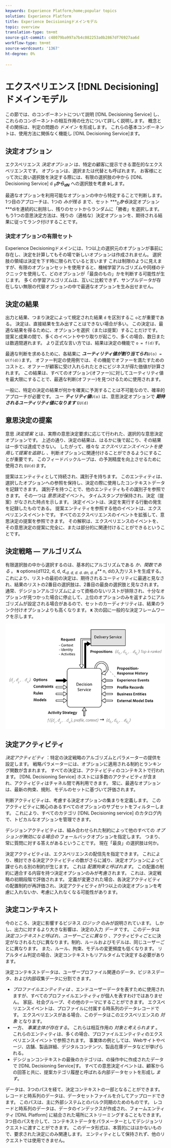 ```yaml
---
keywords: Experience Platform;home;popular topics
solution: Experience Platform
title: Experience Decisioningドメインモデル
topic: overview
translation-type: tm+mt
source-git-commit: c48079ba997a7b4c082253a0b2867df76927aa6d
workflow-type: tm+mt
source-wordcount: '1367'
ht-degree: 0%

---
```



# エクスペリエンス [!DNL Decisioning] ドメインモデル

この節では、のコンポーネントについて説明 [!DNL Decisioning Service] し、これらのコンポーネントの相互作用の仕方について詳しく説明します。 概念とその関係は、判定の問題の *ドメイン* を形成します。 これらの基本コンポーネントは、使用方法に関係なく機能し [!DNL Decisioning Service]ます。

## 決定オプション

エクスペリエンス *決定オプション* は、特定の顧客に提示できる潜在的なエクスペリエンスです。 オプションは、選択または代替とも呼ばれます。 お客様にとって次に良い選択肢を決定する際には、有限の選択肢の中から [!DNL Decisioning Service] d ***<sub>1</sub>***から***<sub>dN</sub>*** への選択肢を考慮 **`D`**&#x200B;します。

最適なオプションを利用可能なオプションの中から特定することで判断します。 1つ目のアプローチは、1つの *みが残る* まで、セット ***<sub>D</sub>***から***&#x200B;決定オプション&#x200B;***diを連続的に削除し、残りのセットからランダムに「勝者」を選択します。 もう1つの意思決定方法は、残りの（適格な）決定オプションを、期待される結果に従ってランク付けすることです。

### 決定オプションの有限セット

Experience Decisioningドメインには、1つ以上の選択元のオプションが事前に存在し、決定を計算してもその場で新しいオプションは作成されません。 選択肢の領域は決定を下す時に限られていると言います これは制限のように見えますが、有限のオプションセットを使用すると、機械学習アルゴリズムや同様のテクニックを使用して、どのオプションが「最良のもの」かを判断する可能性が生じます。 多くの学習アルゴリズムは、互いに比較できず、サンプルデータが存在しない無限の代替オプションの中で最適なオプションを生み出せません。

## 決定の結果

出力と結果、つまり決定によって規定された結果 `d` を区別するこ `o`とが重要である。 決定は、直接結果を生み出すことはできない場合が多い。 この決定は、最適な結果を得るために、オプションを選択（または提案）することだけです。 提案と成果の間で、多くのイベントややり取りが起こり、多くの場合、数日または数週間遅れます。 より正式な言い方では、結果は決定の機能で `o = f(d)`す。

最適な判断を求めるために、各結果に ***ユーティリティ値が割り当てられ***`U(o) = U(f(d))`ます。
オファー判定の使用例では、その機能でオファーを満たすためのコストと、オファーが顧客に受け入れられたときにビジネスが得た価値が計算されます。 この結果は、すべてのオプション(オファー)に対してユーティリティ値を最大限にすることで、最適な判断(オファー)を見つけるために使用されます。

一般に、特定の決定の結果が何かを確実に予測することは不可能なので、確率的アプローチが必要です。 ユー ***ティリティ値***`U(o)` は、意思決定オプションで ***期待されるユーティリティ値になります*** `EU(d)`

## 意思決定の提案

意思 *決定提案* とは、実際の意思決定要求に応じて行われた、選択的な意思決定オプションです。 上述の通り、決定の結果は、はるかに後で起こり、その結果は一歩では達成できない。 したがって、様々な *エクスペリエンスイベントを使用して提案を追跡し* 、判断オプションに関連付けることができるようにすることが重要です。 このフィードバックループは、の予測精度を向上させるために使用され `EU(d)`ます。

提案はエンティティとして持続され、識別子を持ちます。 このエンティティは、選択したオプションへの参照を保持し、決定の際に使用したコンテキストデータを記録できます。 識別子を持つことで、他のエンティティもその識別子を参照できます。 その一つは *意思決定イベント*。 タイムスタンプが保持され、決定（提案）がなされた時点を示します。 決定イベントは、決定を実行する行動の発生を記録したものである。 提案エンティティを参照する他のイベントは、エクスペリエンスイベントです。 すべてのエクスペリエンスのイベントを拡張して、意思決定の提案を参照できます。 その解釈は、エクスペリエンスのイベントを、その意思決定の提案に完全に、または部分的に関連付けることができるということです。

## 決定戦略 — アルゴリズム

有限選択肢の中から選択するのは、基本的にアルゴリズムである *か、関数である* 。 **`N`** options{d1122, d, d, *d,<sub>d. d, d. d. dn, d. d</sub><sub></sub><sub></sub>**<sub></sub><sub></sub><sub></sub>* n, dの入力リストを生成する。これにより、リストの最初の決定は、期待されるユーティリティに最適と見なされ、結果のリストの2番目の選択肢は、2番目の最良の選択肢と見なされます。 通常、デシジョンアルゴリズムによって資格のないリストが排除され、十分なオプションが見つかった場合に停止して、上位のオプションのみを返すようにアルゴリズムが設定される場合があるので、セットのカーディナリティは、結果のランク付けオプションよりも高くなります。 **`K`** 
次の図に一般的な決定フレームワークを示します。

![図1](./images/decisioning-optimization.png)

## 決定アクティビティ

*決定アクティビティ* ：特定の決定戦略のアルゴリズムとパラメーターの提供を設定します。 戦略パラメーターには、オプションに適用される制約とランキング関数が含まれます。 すべての決定は、アクティビティのコンテキストで行われます。 [!DNL Decisioning Service] ホストには多数のアクティビティが含まれ、アクティビティはチャネル間で再利用できます。 常に、最適なオプションは、最新の拘束、規則、モデルのセットに基づいて評価されます。

判断アクティビティは、考慮する決定オプションの集まりを定義します。 このアクティビティに関心のあるすべてのオプションのサブセットをフィルターします。 これにより、すべてのカテゴリ [!DNL Decisioning service] のカタログ内で、トピカルなオプションを管理できます。

デシジョンアクティビティは、組み合わせられた制約によって他のすべての *オプションが無効になる場合の* フォールバックオプションを指定します。 つまり、常に質問に対する答えがあるということです。 現在「最良」の選択肢は何か。

決定アクティビティは、エクスペリエンスの配信先を指定できます。 これにより、検討できる決定アクティビティの数がさらに減り、決定オプションによって課せられる別の制約が生じます。 これは *配置拘束と呼ばれます*。 この配置の制約に適合する内容を持つ決定オプションのみが考慮されます。 これは、決定戦略の初期段階で評価されます。 定義が変更された場合、各決定アクティビティの配置制約が再評価され、決定アクティビティが1つ以上の決定オプションを考慮に入れないか、考慮に入れなくなる可能性があります。

## 決定コンテキスト

今のところ、決定に影響するビジネス *ロジック* のみが説明されています。 しかし、出力に対するより大きな影響は、決定の入力 *データ* です。 このデータは *決定コンテキストと呼ばれ、ユーザーごとに異なり* 、アクティビティごとに決定がなされるたびに異なります。制約、ルールおよびモデルは、同じユーザーごとに異なります。 また、ルール、拘束、モデルの変更頻度も低くなります。 リアルタイム判定の場合、決定コンテキストもリアルタイムで決定する必要があります。

決定コンテキストデータは、ユーザープロファイル関連のデータ、ビジネスデータ、および内部収集データに分割できます。

- *プロファイルエンティティは* 、エンドユーザーデータを表すために使用されますが、すべてのプロファイルエンティティが個人を表すわけではありません。 家庭、社会グループ、その他のテーマにすることができます。 エクスペリエンスイベントは、プロファイルに付属する時系列のデータレコードです。 エクスペリエンスがある場合、このデータはこのエクスペリエンスの *対象* となります。
- 一方、 *事業主体が存在する*。 これらは相互作用の *対象と考えられます* 。 これらのエンティティは、多くの場合、プロファイルエンティティのエクスペリエンスイベントで参照されます。 事業体の例としては、Webサイトやページ、店舗、製品詳細、デジタルコンテンツ、製品在庫データなどが挙げられる。
- デシジョンコンテキストの最後のカテゴリは、の操作中に作成されたデータで [!DNL Decisioning Service]す。 すべての意思決定イベントは、顧客からの回答と共に、提案カテゴリ履歴と呼ばれる内部データセットを形成し *ます*。

データは、3つのパスを経て、決定コンテキストの一部となることができます。 レコードと時系列のデータは、データセットファイルを介してアップロードできます。 このパスは、主に外部システムとのバルク同期のためのものです。 レコードと時系列のデータは、データのインデックスが作成され、フォームエンティティ [!DNL Platform] に結合された場所にストリーミングすることもできます。 3つ目のパスを介して、コンテキストデータをパラメーターとしてデシジョンリクエストに渡すことができます。 このデータ形式は、本質的にははかないもので、要求された決定にのみ関連します。 エンティティとして保持されず、他のリクエストでは使用できません。
